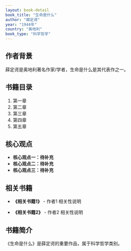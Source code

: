```yaml
---
layout: book-detail
book_title: "生命是什么"
author: "薛定谔"
year: "1944年"
country: "奥地利"
book_type: "科学哲学"
---
```


## 作者背景

薛定谔是奥地利著名作家/学者，生命是什么是其代表作之一。

## 书籍目录

1. 第一章
2. 第二章
3. 第三章
4. 第四章
5. 第五章

## 核心观点

- **核心观点一：待补充**
- **核心观点二：待补充**
- **核心观点三：待补充**

## 相关书籍

- **《相关书籍1》** - 作者1
  相关性说明

- **《相关书籍2》** - 作者2
  相关性说明


## 书籍简介

《生命是什么》是薛定谔的重要作品，属于科学哲学类别。
